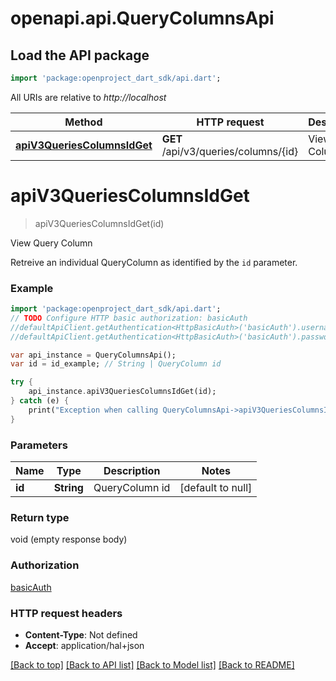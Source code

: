# openapi.api.QueryColumnsApi

## Load the API package
```dart
import 'package:openproject_dart_sdk/api.dart';
```

All URIs are relative to *http://localhost*

Method | HTTP request | Description
------------- | ------------- | -------------
[**apiV3QueriesColumnsIdGet**](QueryColumnsApi.md#apiV3QueriesColumnsIdGet) | **GET** /api/v3/queries/columns/{id} | View Query Column


# **apiV3QueriesColumnsIdGet**
> apiV3QueriesColumnsIdGet(id)

View Query Column

Retreive an individual QueryColumn as identified by the `id` parameter.

### Example 
```dart
import 'package:openproject_dart_sdk/api.dart';
// TODO Configure HTTP basic authorization: basicAuth
//defaultApiClient.getAuthentication<HttpBasicAuth>('basicAuth').username = 'YOUR_USERNAME'
//defaultApiClient.getAuthentication<HttpBasicAuth>('basicAuth').password = 'YOUR_PASSWORD';

var api_instance = QueryColumnsApi();
var id = id_example; // String | QueryColumn id

try { 
    api_instance.apiV3QueriesColumnsIdGet(id);
} catch (e) {
    print("Exception when calling QueryColumnsApi->apiV3QueriesColumnsIdGet: $e\n");
}
```

### Parameters

Name | Type | Description  | Notes
------------- | ------------- | ------------- | -------------
 **id** | **String**| QueryColumn id | [default to null]

### Return type

void (empty response body)

### Authorization

[basicAuth](../README.md#basicAuth)

### HTTP request headers

 - **Content-Type**: Not defined
 - **Accept**: application/hal+json

[[Back to top]](#) [[Back to API list]](../README.md#documentation-for-api-endpoints) [[Back to Model list]](../README.md#documentation-for-models) [[Back to README]](../README.md)

